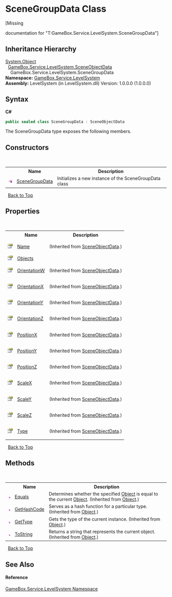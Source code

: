 # SceneGroupData Class
 

\[Missing <summary> documentation for "T:GameBox.Service.LevelSystem.SceneGroupData"\]


## Inheritance Hierarchy
<a href="http://msdn2.microsoft.com/zh-cn/library/e5kfa45b" target="_blank">System.Object</a><br />&nbsp;&nbsp;<a href="226f6c62-b1d6-e0a3-ebd2-58711826bcc5">GameBox.Service.LevelSystem.SceneObjectData</a><br />&nbsp;&nbsp;&nbsp;&nbsp;GameBox.Service.LevelSystem.SceneGroupData<br />
**Namespace:**&nbsp;<a href="624c2ca8-2880-f7a3-3eb1-01587cc3f61e">GameBox.Service.LevelSystem</a><br />**Assembly:**&nbsp;LevelSystem (in LevelSystem.dll) Version: 1.0.0.0 (1.0.0.0)

## Syntax

**C#**<br />
``` C#
public sealed class SceneGroupData : SceneObjectData
```

The SceneGroupData type exposes the following members.


## Constructors
&nbsp;<table><tr><th></th><th>Name</th><th>Description</th></tr><tr><td>![Public method](media/pubmethod.gif "Public method")</td><td><a href="92084855-ab50-d043-be8c-09840e5bd822">SceneGroupData</a></td><td>
Initializes a new instance of the SceneGroupData class</td></tr></table>&nbsp;
<a href="#scenegroupdata-class">Back to Top</a>

## Properties
&nbsp;<table><tr><th></th><th>Name</th><th>Description</th></tr><tr><td>![Public property](media/pubproperty.gif "Public property")</td><td><a href="690be9f1-238b-7aa1-6c33-b2c96d562ab6">Name</a></td><td>

 (Inherited from <a href="226f6c62-b1d6-e0a3-ebd2-58711826bcc5">SceneObjectData</a>.)</td></tr><tr><td>![Public property](media/pubproperty.gif "Public property")</td><td><a href="295b9633-70f1-47c8-850c-bddc22ed857a">Objects</a></td><td></td></tr><tr><td>![Public property](media/pubproperty.gif "Public property")</td><td><a href="b62cb973-e292-c845-0d0c-a00ad0b66447">OrientationW</a></td><td>

 (Inherited from <a href="226f6c62-b1d6-e0a3-ebd2-58711826bcc5">SceneObjectData</a>.)</td></tr><tr><td>![Public property](media/pubproperty.gif "Public property")</td><td><a href="48b122e3-74eb-2088-7b52-26f5c37d7f3b">OrientationX</a></td><td>

 (Inherited from <a href="226f6c62-b1d6-e0a3-ebd2-58711826bcc5">SceneObjectData</a>.)</td></tr><tr><td>![Public property](media/pubproperty.gif "Public property")</td><td><a href="ee96037c-0d83-6418-c637-6f9ae9608825">OrientationY</a></td><td>

 (Inherited from <a href="226f6c62-b1d6-e0a3-ebd2-58711826bcc5">SceneObjectData</a>.)</td></tr><tr><td>![Public property](media/pubproperty.gif "Public property")</td><td><a href="e67272d3-5158-2f61-899b-a575232bf556">OrientationZ</a></td><td>

 (Inherited from <a href="226f6c62-b1d6-e0a3-ebd2-58711826bcc5">SceneObjectData</a>.)</td></tr><tr><td>![Public property](media/pubproperty.gif "Public property")</td><td><a href="0a9176a0-2ff9-3b4d-b02a-ce70596e0157">PositionX</a></td><td>

 (Inherited from <a href="226f6c62-b1d6-e0a3-ebd2-58711826bcc5">SceneObjectData</a>.)</td></tr><tr><td>![Public property](media/pubproperty.gif "Public property")</td><td><a href="52749ae4-0c29-9bdb-758c-4135d6209a1a">PositionY</a></td><td>

 (Inherited from <a href="226f6c62-b1d6-e0a3-ebd2-58711826bcc5">SceneObjectData</a>.)</td></tr><tr><td>![Public property](media/pubproperty.gif "Public property")</td><td><a href="59e17e1c-4305-0258-5b2f-e441ad42afdd">PositionZ</a></td><td>

 (Inherited from <a href="226f6c62-b1d6-e0a3-ebd2-58711826bcc5">SceneObjectData</a>.)</td></tr><tr><td>![Public property](media/pubproperty.gif "Public property")</td><td><a href="0abda403-a3e2-e992-3d55-8bb41e61ccab">ScaleX</a></td><td>

 (Inherited from <a href="226f6c62-b1d6-e0a3-ebd2-58711826bcc5">SceneObjectData</a>.)</td></tr><tr><td>![Public property](media/pubproperty.gif "Public property")</td><td><a href="fd6ede18-f5f4-47a4-652d-939e04f8fa7f">ScaleY</a></td><td>

 (Inherited from <a href="226f6c62-b1d6-e0a3-ebd2-58711826bcc5">SceneObjectData</a>.)</td></tr><tr><td>![Public property](media/pubproperty.gif "Public property")</td><td><a href="d64398d4-3217-97fe-e76d-fe8ab9d06ffa">ScaleZ</a></td><td>

 (Inherited from <a href="226f6c62-b1d6-e0a3-ebd2-58711826bcc5">SceneObjectData</a>.)</td></tr><tr><td>![Public property](media/pubproperty.gif "Public property")</td><td><a href="b0a702e8-839b-b8ac-f92c-fd592bba53cb">Type</a></td><td>

 (Inherited from <a href="226f6c62-b1d6-e0a3-ebd2-58711826bcc5">SceneObjectData</a>.)</td></tr></table>&nbsp;
<a href="#scenegroupdata-class">Back to Top</a>

## Methods
&nbsp;<table><tr><th></th><th>Name</th><th>Description</th></tr><tr><td>![Public method](media/pubmethod.gif "Public method")</td><td><a href="http://msdn2.microsoft.com/zh-cn/library/bsc2ak47" target="_blank">Equals</a></td><td>
Determines whether the specified <a href="http://msdn2.microsoft.com/zh-cn/library/e5kfa45b" target="_blank">Object</a> is equal to the current <a href="http://msdn2.microsoft.com/zh-cn/library/e5kfa45b" target="_blank">Object</a>.
 (Inherited from <a href="http://msdn2.microsoft.com/zh-cn/library/e5kfa45b" target="_blank">Object</a>.)</td></tr><tr><td>![Public method](media/pubmethod.gif "Public method")</td><td><a href="http://msdn2.microsoft.com/zh-cn/library/zdee4b3y" target="_blank">GetHashCode</a></td><td>
Serves as a hash function for a particular type.
 (Inherited from <a href="http://msdn2.microsoft.com/zh-cn/library/e5kfa45b" target="_blank">Object</a>.)</td></tr><tr><td>![Public method](media/pubmethod.gif "Public method")</td><td><a href="http://msdn2.microsoft.com/zh-cn/library/dfwy45w9" target="_blank">GetType</a></td><td>
Gets the type of the current instance.
 (Inherited from <a href="http://msdn2.microsoft.com/zh-cn/library/e5kfa45b" target="_blank">Object</a>.)</td></tr><tr><td>![Public method](media/pubmethod.gif "Public method")</td><td><a href="http://msdn2.microsoft.com/zh-cn/library/7bxwbwt2" target="_blank">ToString</a></td><td>
Returns a string that represents the current object.
 (Inherited from <a href="http://msdn2.microsoft.com/zh-cn/library/e5kfa45b" target="_blank">Object</a>.)</td></tr></table>&nbsp;
<a href="#scenegroupdata-class">Back to Top</a>

## See Also


#### Reference
<a href="624c2ca8-2880-f7a3-3eb1-01587cc3f61e">GameBox.Service.LevelSystem Namespace</a><br />